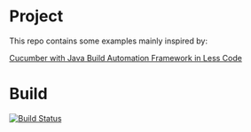 # Project

This repo contains some examples mainly inspired by:

[Cucumber with Java Build Automation Framework in Less Code](https://www.packtpub.com/application-development/cucumber-java-build-automation-framework-less-code-video)


# Build

[![Build Status](https://travis-ci.org/LukasWoodtli/cucumber-example-java.svg?branch=master)](https://travis-ci.org/LukasWoodtli/cucumber-example-java)